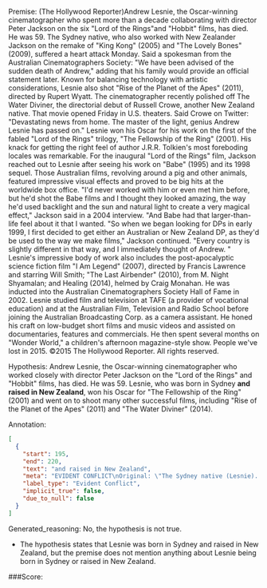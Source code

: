 
Premise:
(The Hollywood Reporter)Andrew Lesnie, the Oscar-winning cinematographer who spent more than a decade collaborating with director Peter Jackson on the six "Lord of the Rings"and "Hobbit" films, has died. He was 59. The Sydney native, who also worked with New Zealander Jackson on the remake of "King Kong" (2005) and "The Lovely Bones" (2009), suffered a heart attack Monday. Said a spokesman from the Australian Cinematographers Society: "We have been advised of the sudden death of Andrew," adding that his family would provide an official statement later. Known for balancing technology with artistic considerations, Lesnie also shot "Rise of the Planet of the Apes" (2011), directed by Rupert Wyatt. The cinematographer recently polished off The Water Diviner, the directorial debut of Russell Crowe, another New Zealand native. That movie opened Friday in U.S. theaters. Said Crowe on Twitter: "Devastating news from home. The master of the light, genius Andrew Lesnie has passed on." Lesnie won his Oscar for his work on the first of the fabled "Lord of the Rings" trilogy, "The Fellowship of the Ring" (2001). His knack for getting the right feel of author J.R.R. Tolkien's most foreboding locales was remarkable. For the inaugural "Lord of the Rings" film, Jackson reached out to Lesnie after seeing his work on "Babe" (1995) and its 1998 sequel. Those Australian films, revolving around a pig and other animals, featured impressive visual effects and proved to be big hits at the worldwide box office. "I'd never worked with him or even met him before, but he'd shot the Babe films and I thought they looked amazing, the way he'd used backlight and the sun and natural light to create a very magical effect," Jackson said in a 2004 interview. "And Babe had that larger-than-life feel about it that I wanted. "So when we began looking for DPs in early 1999, I first decided to get either an Australian or New Zealand DP, as they'd be used to the way we make films," Jackson continued. "Every country is slightly different in that way, and I immediately thought of Andrew. " Lesnie's impressive body of work also includes the post-apocalyptic science fiction film "I Am Legend" (2007), directed by Francis Lawrence and starring Will Smith; "The Last Airbender" (2010), from M. Night Shyamalan; and Healing (2014), helmed by Craig Monahan. He was inducted into the Australian Cinematographers Society Hall of Fame in 2002. Lesnie studied film and television at TAFE (a provider of vocational education) and at the Australian Film, Television and Radio School before joining the Australian Broadcasting Corp. as a camera assistant. He honed his craft on low-budget short films and music videos and assisted on documentaries, features and commercials. He then spent several months on "Wonder World," a children's afternoon magazine-style show. People we've lost in 2015. ©2015 The Hollywood Reporter. All rights reserved.


Hypothesis:
Andrew Lesnie, the Oscar-winning cinematographer who worked closely with director Peter Jackson on the "Lord of the Rings" and "Hobbit" films, has died. He was 59. Lesnie, who was born in Sydney **and raised in New Zealand**, won his Oscar for "The Fellowship of the Ring" (2001) and went on to shoot many other successful films, including "Rise of the Planet of the Apes" (2011) and "The Water Diviner" (2014).

Annotation:
```json
[
  {
    "start": 195,
    "end": 220,
    "text": "and raised in New Zealand",
    "meta": "EVIDENT CONFLICT\nOriginal: \"The Sydney native (Lesnie)...\" Native which means Lesnie was born and raised in Sydney, Australia.\nGenerative: \"...and raised in New Zealand...\"",
    "label_type": "Evident Conflict",
    "implicit_true": false,
    "due_to_null": false
  }
]
```

Generated_reasoning:
No, the hypothesis is not true. 
- The hypothesis states that Lesnie was born in Sydney and raised in New Zealand, but the premise does not mention anything about Lesnie being born in Sydney or raised in New Zealand.

###Score:
